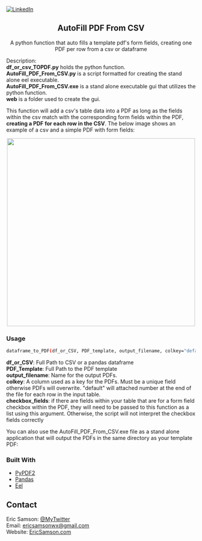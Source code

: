 
[![LinkedIn][linkedin-shield]][linkedin-url]

<p align="center">
  <h2 align="center">AutoFill PDF From CSV</h2>
  <p align="center">
    A python function that auto fills a template pdf's form fields, creating one PDF per row from a csv or dataframe<br>
  </p>
</p>

<!-- ABOUT THE PROJECT -->
  Description:
  <br><b>df_or_csv_TOPDF.py</b> holds the python function.
  <br><b>AutoFill_PDF_From_CSV.py</b> is a script formatted for creating the stand alone eel executable. 
  <br><b>AutoFill_PDF_From_CSV.exe</b> is a stand alone executable gui that utilizes the python function.
  <br><b>web</b> is a folder used to create the gui.
  
  This function will add a csv's table data into a PDF as long as the fields within the csv match with the corresponding form fields within the PDF, <b>creating a PDF for each row in the CSV</b>. The below image shows an example of a csv and a simple PDF with form fields:

<div align="center">
<img src="https://lh3.googleusercontent.com/fpalauNJW2Z9GqUWYgKq4Y2r-XQ6xfujndvKiOEd230ENTFQTFePfARyPREhXHegz9BSpLXUM04VQ9ajF8uyfRv0US8XSK2rhEDrtuy9z8Omsjy-lRQJa-o7TUHHAxpSeKa3Pgra-g=w2400" width="500px">
</div>

<h3>Usage</h3> 

```bash
dataframe_to_PDF(df_or_CSV, PDF_template, output_filename, colkey="default", checkbox_fields="default")
```

<b>df_or_CSV</b>: Full Path to CSV or a pandas dataframe <br>
<b>PDF_Template</b>: Full Path to the PDF template <br>
<b>output_filename</b>: Name for the output PDFs. <br>
<b>colkey</b>: A column used as a key for the PDFs. Must be a unique field otherwise PDFs will overwrite. "default"
will attached number at the end of the file for each row in the input table. <br>
<b>checkbox_fields</b>: if there are fields within your table that are for a form field checkbox within the PDF, they will need to 
be passed to this function as a list using this argument. Otherwise, the script will not interpret the checkbox fields correctly<br>
  
You can also use the AutoFill_PDF_From_CSV.exe file as a stand alone application that will output the PDFs in the same directory as your
template PDF:



### Built With
* [PyPDF2](https://github.com/mstamy2/PyPDF2)
* [Pandas](https://pandas.pydata.org/)
* [Eel](https://github.com/samuelhwilliams/Eel)

<!-- CONTACT -->
## Contact
Eric Samson: [@MyTwitter](https://twitter.com/EricSamsonGIS) <br>
Email: ericsamsonwx@gmail.com <br>
Website: [EricSamson.com](https://ericsamson.com) <br>

[linkedin-shield]: https://img.shields.io/badge/-LinkedIn-black.svg?style=flat-square&logo=linkedin&colorB=555
[linkedin-url]: https://linkedin.com/in/iamericsamson

